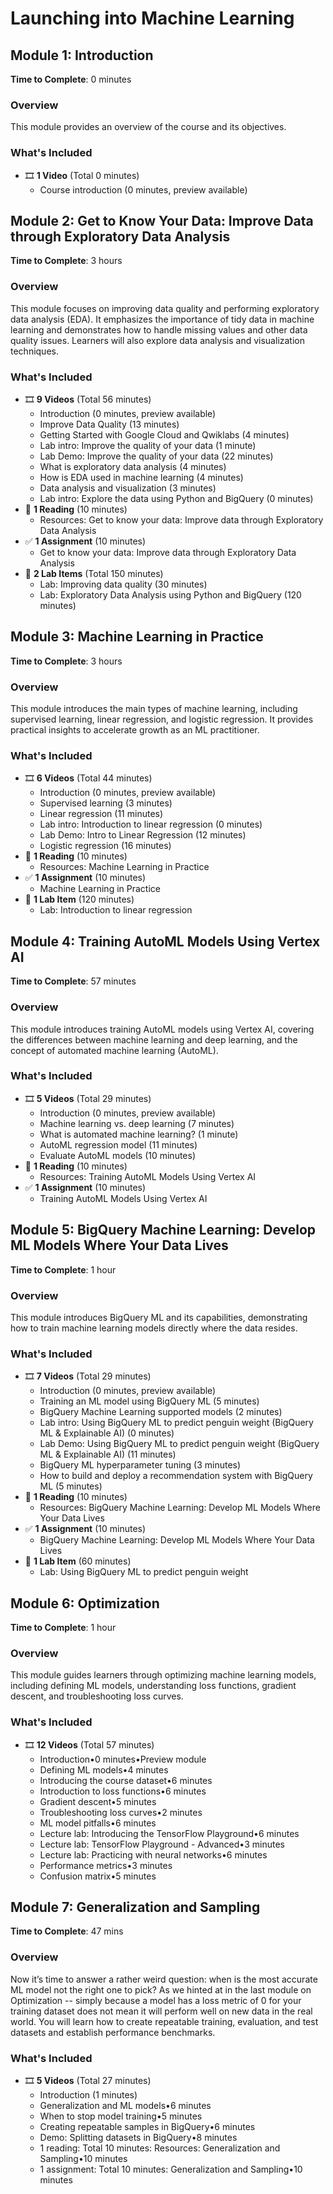 # Launching into Machine Learning

## Module 1: Introduction
**Time to Complete**: 0 minutes

### Overview
This module provides an overview of the course and its objectives.

### What's Included
- 🎞 **1 Video** (Total 0 minutes)
  - Course introduction (0 minutes, preview available)

## Module 2: Get to Know Your Data: Improve Data through Exploratory Data Analysis
**Time to Complete**: 3 hours

### Overview
This module focuses on improving data quality and performing exploratory data analysis (EDA). It emphasizes the importance of tidy data in machine learning and demonstrates how to handle missing values and other data quality issues. Learners will also explore data analysis and visualization techniques.

### What's Included
- 🎞 **9 Videos** (Total 56 minutes)
  - Introduction (0 minutes, preview available)
  - Improve Data Quality (13 minutes)
  - Getting Started with Google Cloud and Qwiklabs (4 minutes)
  - Lab intro: Improve the quality of your data (1 minute)
  - Lab Demo: Improve the quality of your data (22 minutes)
  - What is exploratory data analysis (4 minutes)
  - How is EDA used in machine learning (4 minutes)
  - Data analysis and visualization (3 minutes)
  - Lab intro: Explore the data using Python and BigQuery (0 minutes)
- 📖 **1 Reading** (10 minutes)
  - Resources: Get to know your data: Improve data through Exploratory Data Analysis
- ✅ **1 Assignment** (10 minutes)
  - Get to know your data: Improve data through Exploratory Data Analysis
- 🔬 **2 Lab Items** (Total 150 minutes)
  - Lab: Improving data quality (30 minutes)
  - Lab: Exploratory Data Analysis using Python and BigQuery (120 minutes)

## Module 3: Machine Learning in Practice
**Time to Complete**: 3 hours

### Overview
This module introduces the main types of machine learning, including supervised learning, linear regression, and logistic regression. It provides practical insights to accelerate growth as an ML practitioner.

### What's Included
- 🎞 **6 Videos** (Total 44 minutes)
  - Introduction (0 minutes, preview available)
  - Supervised learning (3 minutes)
  - Linear regression (11 minutes)
  - Lab intro: Introduction to linear regression (0 minutes)
  - Lab Demo: Intro to Linear Regression (12 minutes)
  - Logistic regression (16 minutes)
- 📖 **1 Reading** (10 minutes)
  - Resources: Machine Learning in Practice
- ✅ **1 Assignment** (10 minutes)
  - Machine Learning in Practice
- 🔬 **1 Lab Item** (120 minutes)
  - Lab: Introduction to linear regression

## Module 4: Training AutoML Models Using Vertex AI
**Time to Complete**: 57 minutes

### Overview
This module introduces training AutoML models using Vertex AI, covering the differences between machine learning and deep learning, and the concept of automated machine learning (AutoML).

### What's Included
- 🎞 **5 Videos** (Total 29 minutes)
  - Introduction (0 minutes, preview available)
  - Machine learning vs. deep learning (7 minutes)
  - What is automated machine learning? (1 minute)
  - AutoML regression model (11 minutes)
  - Evaluate AutoML models (10 minutes)
- 📖 **1 Reading** (10 minutes)
  - Resources: Training AutoML Models Using Vertex AI
- ✅ **1 Assignment** (10 minutes)
  - Training AutoML Models Using Vertex AI

## Module 5: BigQuery Machine Learning: Develop ML Models Where Your Data Lives
**Time to Complete**: 1 hour

### Overview
This module introduces BigQuery ML and its capabilities, demonstrating how to train machine learning models directly where the data resides.

### What's Included
- 🎞 **7 Videos** (Total 29 minutes)
  - Introduction (0 minutes, preview available)
  - Training an ML model using BigQuery ML (5 minutes)
  - BigQuery Machine Learning supported models (2 minutes)
  - Lab intro: Using BigQuery ML to predict penguin weight (BigQuery ML & Explainable AI) (0 minutes)
  - Lab Demo: Using BigQuery ML to predict penguin weight (BigQuery ML & Explainable AI) (11 minutes)
  - BigQuery ML hyperparameter tuning (3 minutes)
  - How to build and deploy a recommendation system with BigQuery ML (5 minutes)
- 📖 **1 Reading** (10 minutes)
  - Resources: BigQuery Machine Learning: Develop ML Models Where Your Data Lives
- ✅ **1 Assignment** (10 minutes)
  - BigQuery Machine Learning: Develop ML Models Where Your Data Lives
- 🔬 **1 Lab Item** (60 minutes)
  - Lab: Using BigQuery ML to predict penguin weight

## Module 6: Optimization
**Time to Complete**: 1 hour

### Overview
This module guides learners through optimizing machine learning models, including defining ML models, understanding loss functions, gradient descent, and troubleshooting loss curves.

### What's Included
- 🎞 **12 Videos** (Total 57 minutes)
  - Introduction•0 minutes•Preview module
  - Defining ML models•4 minutes
  - Introducing the course dataset•6 minutes
  - Introduction to loss functions•6 minutes
  - Gradient descent•5 minutes
  - Troubleshooting loss curves•2 minutes
  - ML model pitfalls•6 minutes
  - Lecture lab: Introducing the TensorFlow Playground•6 minutes
  - Lecture lab: TensorFlow Playground - Advanced•3 minutes
  - Lecture lab: Practicing with neural networks•6 minutes
  - Performance metrics•3 minutes
  - Confusion matrix•5 minutes

## Module 7: Generalization and Sampling
**Time to Complete**: 47 mins

### Overview
Now it’s time to answer a rather weird question: when is the most accurate ML model not the right one to pick? As we hinted at in the last module on Optimization -- simply because a model has a loss metric of 0 for your training dataset does not mean it will perform well on new data in the real world. You will learn how to create repeatable training, evaluation, and test datasets and establish performance benchmarks.

### What's Included
- 🎞 **5 Videos** (Total 27 minutes)
  - Introduction (1 minutes)
  - Generalization and ML models•6 minutes
  - When to stop model training•5 minutes
  - Creating repeatable samples in BigQuery•6 minutes
  - Demo: Splitting datasets in BigQuery•8 minutes
  - 1 reading: Total 10 minutes: Resources: Generalization and Sampling•10 minutes
  - 1 assignment: Total 10 minutes: Generalization and Sampling•10 minutes